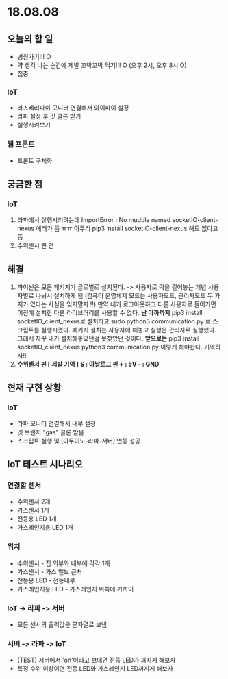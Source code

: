 # 18.08.08

## 오늘의 할 일

* 병원가기!!! O
* 약 생각 나는 순간에 제발 꼬박꼬박 먹기!!! O \(오후 2시, 오후 8시 O\)
* 집중 

### IoT

* 라즈베리파이 모니터 연결해서 와이파이 설정
* 라파 설정 후 깃 클론 받기
* 실행시켜보기

### 웹 프론트

* 프론트 구체화 

## 궁금한 점

### IoT

1. 라파에서 실행시키려는데 ImportError : No mudule named socketIO-client-nexus 에러가 뜸 ㅠㅠ 아무리 pip3 install socketIO-client-nexus 해도 없다고 뜸 
2. 수위센서 핀 연

## 해결

1. 파이썬은 모든 패키지가 글로벌로 설치된다. -&gt; 사용자로 락을 걸어놓는 개념 사용자별로 나눠서 설치하게 됨 \(컴퓨터 운영체제 모드는 사용자모드, 관리자모드 두 가지가 있다는 사실을 잊지말자 !!\) 만약 내가 로그아웃하고 다른 사용자로 들어가면 이전에 설치한 다른 라이브러리를 사용할 수 없다.  **난 아까까지**  pip3 install socketIO\_client\_nexus로 설치하고 sudo python3 communication.py 로 스크립트를 실행시켰다. 패키지 설치는 사용자에 해놓고 실행은 관리자로 실행했다. 그래서 자꾸 내가 설치해놓았던걸 못찾았던 것이다.  **앞으로는** pip3 install socketIO\_client\_nexus python3 communication.py 이렇게 해야한다. 기억하자!!
2. **수위센서 핀 \[ 제발 기억 \]** **S : 아날로그 핀 + : 5V - : GND**

## 현재 구현 상황

### IoT

* 라파 모니터 연결해서 내부 설정
* 깃 브랜치 "gas" 클론 받음
* 스크립트 실행 및 \[아두이노-라파-서버\] 연동 성공 

## IoT 테스트 시나리오 

### 연결할 센서 

* 수위센서 2개
* 가스센서 1개
* 전등용 LED 1개
* 가스레인지용 LED 1개

### 위치

* 수위센서 - 집 외부와 내부에 각각 1개
* 가스센서 - 가스 밸브 근처 
* 전등용 LED - 전등내부
* 가스레인지용 LED - 가스레인지 위쪽에 가까이

### IoT -&gt; 라파 -&gt; 서버

* 모든 센서의 출력값을 문자열로 보냄

### 서버 -&gt; 라파 -&gt; IoT

* \(TEST\) 서버에서 'on'이라고 보내면 전등 LED가 꺼지게 해보자
* 특정 수위 이상이면 전등 LED와 가스레인지 LED꺼지게 해보자 

